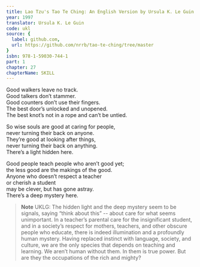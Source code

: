 ```yaml
---
title: Lao Tzu's Tao Te Ching: An English Version by Ursula K. Le Guin
year: 1997
translator: Ursula K. Le Guin
code: ukl
source: {
  label: github.com,
  url: https://github.com/nrrb/tao-te-ching/tree/master
}
isbn: 978-1-59030-744-1
part: 1
chapter: 27
chapterName: SKILL
---
```

Good walkers leave no track.  
Good talkers don’t stammer.  
Good counters don’t use their fingers.  
The best door’s unlocked and unopened.  
The best knot’s not in a rope and can’t be untied.  

So wise souls are good at caring for people,  
never turning their back on anyone.  
They’re good at looking after things,  
never turning their back on anything.  
There’s a light hidden here.  

Good people teach people who aren’t good yet;  
the less good are the makings of the good.  
Anyone who doesn’t respect a teacher  
or cherish a student  
may be clever, but has gone astray.  
There’s a deep mystery here.  


> **Note** UKLG: The hidden light and the deep mystery seem to be signals, saying “think about this” -- about care for what seems unimportant. In a teacher’s parental care for the insignificant student, and in a society’s respect for mothers, teachers, and other obscure people who educate, there is indeed illumination and a profoundly human mystery. Having replaced instinct with language, society, and culture, we are the only species that depends on teaching and learning. We aren’t human without them. In them is true power. But are they the occupations of the rich and mighty?